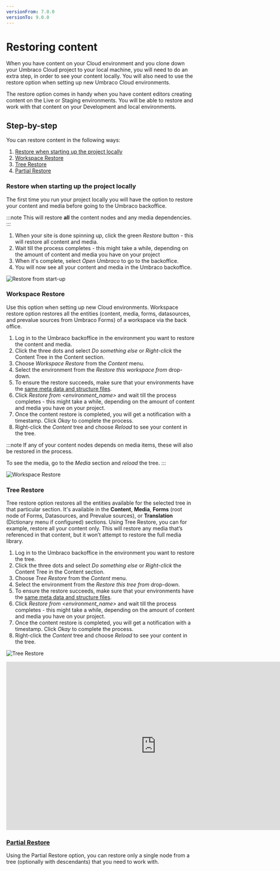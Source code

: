 ```yaml
---
versionFrom: 7.0.0
versionTo: 9.0.0
---
```


# Restoring content

When you have content on your Cloud environment and you clone down your Umbraco Cloud project to your local machine, you will need to do an extra step, in order to see your content locally. You will also need to use the restore option when setting up new Umbraco Cloud environments.

The restore option comes in handy when you have content editors creating content on the Live or Staging environments. You will be able to restore and work with that content on your Development and local environments.

## Step-by-step

You can restore content in the following ways:

1. [Restore when starting up the project locally](#restore-when-starting-up-the-project-locally)
2. [Workspace Restore](#workspace-restore)
3. [Tree Restore](#tree-restore)
4. [Partial Restore](Partial-Restore)

### Restore when starting up the project locally

The first time you run your project locally you will have the option to restore your content and media before going to the Umbraco backoffice.

:::note
This will restore **all** the content nodes and any media dependencies.
:::

1. When your site is done spinning up, click the green *Restore* button - this will restore all content and media.
2. Wait till the process completes - this might take a while, depending on the amount of content and media you have on your project
3. When it's complete, select *Open Umbraco* to go to the backoffice.
4. You will now see all your content and media in the Umbraco backoffice.

![Restore from start-up](images/Normal-Restore.gif)

### Workspace Restore

Use this option when setting up new Cloud environments. Workspace restore option restores all the entities (content, media, forms, datasources, and prevalue sources from Umbraco Forms) of a workspace via the back office.

1. Log in to the Umbraco backoffice in the environment you want to restore the content and media.
2. Click the three dots and select *Do something else* or *Right-click* the Content Tree in the Content section.
3. Choose *Workspace Restore* from the *Content* menu.
4. Select the environment from the *Restore this workspace from* drop-down.
5. To ensure the restore succeeds, make sure that your environments have the [same meta data and structure files](../Cloud-to-Cloud).
6. Click *Restore from <environment_name>* and wait till the process completes - this might take a while, depending on the amount of content and media you have on your project.
7. Once the content restore is completed, you will get a notification with a timestamp. Click *Okay* to complete the process.
8. Right-click the *Content* tree and choose *Reload* to see your content in the tree.

:::note
If any of your content nodes depends on media items, these will also be restored in the process.

To see the media, go to the *Media* section and *reload* the tree.
:::

![Workspace Restore](images/Normal-Restore.gif)

### Tree Restore

Tree restore option restores all the entities available for the selected tree in that particular section. It's available in the **Content**, **Media**, **Forms** (root node of Forms, Datasources, and Prevalue sources), or **Translation** (Dictionary menu if configured) sections. Using Tree Restore, you can for example, restore all your content only. This will restore any media that’s referenced in that content, but it won’t attempt to restore the full media library.

1. Log in to the Umbraco backoffice in the environment you want to restore the tree.
2. Click the three dots and select *Do something else* or *Right-click* the Content Tree in the Content section.
3. Choose *Tree Restore* from the *Content* menu.
4. Select the environment from the *Restore this tree from* drop-down.
5. To ensure the restore succeeds, make sure that your environments have the [same meta data and structure files](../Cloud-to-Cloud).
6. Click *Restore from <environment_name>* and wait till the process completes - this might take a while, depending on the amount of content and media you have on your project.
7. Once the content restore is completed, you will get a notification with a timestamp. Click *Okay* to complete the process.
8. Right-click the *Content* tree and choose *Reload* to see your content in the tree.

![Tree Restore](images/Normal-Restore.gif)

<iframe width="800" height="450" src="https://www.youtube.com/embed/Z_vK6vhIbMw?rel=0" frameborder="0" allow="autoplay; encrypted-media" allowfullscreen></iframe>

### [Partial Restore](Partial-Restore)

Using the Partial Restore option, you can restore only a single node from a tree (optionally with descendants) that you need to work with.
